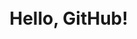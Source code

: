 <!DOCTYPE html>
<html lang="en">
<head>
    <meta charset="UTF-8">
    <meta name="viewport" content="width=device-width, initial-scale=1.0">
    <title>GitHub Profile</title>
    <style>
        body {
            background-image: url('link-to-your-photo');
            background-size: cover;
            background-repeat: no-repeat;
            height: 100vh;
            margin: 0;
            display: flex;
            justify-content: center;
            align-items: center;
        }
    </style>
</head>
<body>
    <h1>Hello, GitHub!</h1>
</body>
</html>
